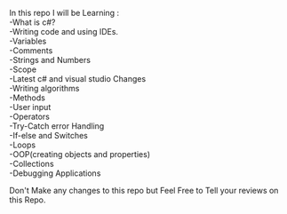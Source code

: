 In this repo I will be Learning :  
  -What is c#?  
  -Writing code and using IDEs.  
  -Variables  
  -Comments  
  -Strings and Numbers  
  -Scope  
  -Latest c# and visual studio Changes  
  -Writing algorithms  
  -Methods  
  -User input  
  -Operators  
  -Try-Catch error Handling  
  -If-else and Switches  
  -Loops  
  -OOP(creating objects and properties)  
  -Collections  
  -Debugging Applications  

Don't Make any changes to this repo but Feel Free to Tell your reviews on this Repo.    



